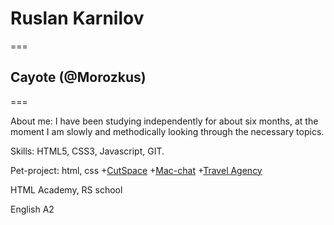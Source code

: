 # Ruslan Karnilov
===
## Cayote (@Morozkus)
===

About me: I have been studying independently for about six months, at the moment I am slowly and methodically looking through the necessary topics.

Skills: HTML5, CSS3, Javascript, GIT.

Pet-project: html, css
    +[CutSpace](https://morozkus.github.io/CutSpace/)
    +[Mac-chat](https://morozkus.github.io/Mac-chat/)
    +[Travel Agency](https://morozkus.github.io/Travel-Agency/#)

HTML Academy, RS school

English A2